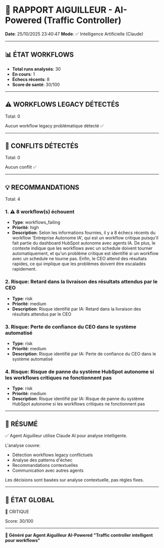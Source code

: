 # 🚦 RAPPORT AIGUILLEUR - AI-Powered (Traffic Controller)

**Date**: 25/10/2025 23:40:47
**Mode**: ✅ Intelligence Artificielle (Claude)

---

## 📊 ÉTAT WORKFLOWS

- **Total runs analysés**: 30
- **En cours**: 1
- **Échecs récents**: 8
- **Score de santé**: 30/100

---

## ⚠️  WORKFLOWS LEGACY DÉTECTÉS

Total: 0



Aucun workflow legacy problématique détecté ✅

---

## 🚨 CONFLITS DÉTECTÉS

Total: 0

Aucun conflit ✅

---

## 💡 RECOMMANDATIONS

Total: 4


### 1. ⚠️ 8 workflow(s) échouent

- **Type**: workflows_failing
- **Priorité**: high
- **Description**: Selon les informations fournies, il y a 8 échecs récents du workflow 'Entreprise Autonome IA', qui est un workflow critique puisqu'il fait partie du dashboard HubSpot autonome avec agents IA. De plus, le contexte indique que les workflows avec un schedule doivent tourner automatiquement, et qu'un problème critique est identifié si un workflow avec un schedule ne tourne pas. Enfin, le CEO attend des résultats rapides, ce qui implique que les problèmes doivent être escaladés rapidement.


### 2. Risque: Retard dans la livraison des résultats attendus par le CEO

- **Type**: risk
- **Priorité**: medium
- **Description**: Risque identifié par IA: Retard dans la livraison des résultats attendus par le CEO


### 3. Risque: Perte de confiance du CEO dans le système automatisé

- **Type**: risk
- **Priorité**: medium
- **Description**: Risque identifié par IA: Perte de confiance du CEO dans le système automatisé


### 4. Risque: Risque de panne du système HubSpot autonome si les workflows critiques ne fonctionnent pas

- **Type**: risk
- **Priorité**: medium
- **Description**: Risque identifié par IA: Risque de panne du système HubSpot autonome si les workflows critiques ne fonctionnent pas




---

## 🎯 RÉSUMÉ

✅ Agent Aiguilleur utilise Claude AI pour analyse intelligente.

L'analyse couvre:
- Détection workflows legacy conflictuels
- Analyse des patterns d'échec
- Recommandations contextuelles
- Communication avec autres agents

Les décisions sont basées sur analyse contextuelle, pas règles fixes.

---

## 🔄 ÉTAT GLOBAL

🔴 CRITIQUE

Score: 30/100

---

**🚦 Généré par Agent Aiguilleur AI-Powered**
**"Traffic controller intelligent pour workflows"**
